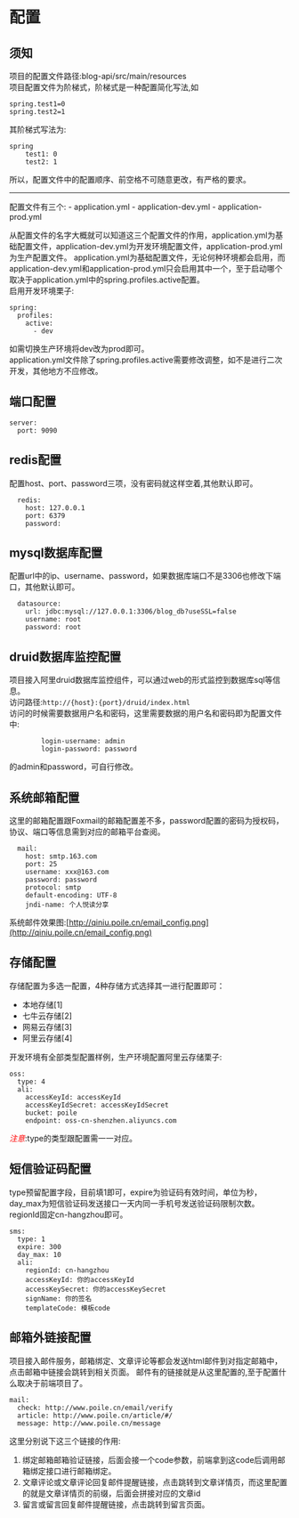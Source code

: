 # 配置

## 须知 
项目的配置文件路径:blog-api/src/main/resources
<br>
项目配置文件为阶梯式，阶梯式是一种配置简化写法,如
```
spring.test1=0
spring.test2=1
```
其阶梯式写法为:
```
spring
	test1: 0
	test2: 1
```
所以，配置文件中的配置顺序、前空格不可随意更改，有严格的要求。
<br>
<hr>
配置文件有三个:
- application.yml
- application-dev.yml
- application-prod.yml

从配置文件的名字大概就可以知道这三个配置文件的作用，application.yml为基础配置文件，application-dev.yml为开发环境配置文件，application-prod.yml为生产配置文件。
application.yml为基础配置文件，无论何种环境都会启用，而application-dev.yml和application-prod.yml只会启用其中一个，至于启动哪个取决于application.yml中的spring.profiles.active配置。
<br>
启用开发环境栗子:
```
spring:
  profiles:
    active:
      - dev
```
如需切换生产环境将dev改为prod即可。
<br>
application.yml文件除了spring.profiles.active需要修改调整，如不是进行二次开发，其他地方不应修改。

## 端口配置

```
server:
  port: 9090
```

## redis配置

配置host、port、password三项，没有密码就这样空着,其他默认即可。
```
  redis:
    host: 127.0.0.1
    port: 6379
    password: 
```

## mysql数据库配置

配置url中的ip、username、password，如果数据库端口不是3306也修改下端口，其他默认即可。

```
  datasource:
    url: jdbc:mysql://127.0.0.1:3306/blog_db?useSSL=false
    username: root
    password: root
```

## druid数据库监控配置

项目接入阿里druid数据库监控组件，可以通过web的形式监控到数据库sql等信息。
<br>
访问路径:`http://{host}:{port}/druid/index.html`
<br>
访问的时候需要数据用户名和密码，这里需要数据的用户名和密码即为配置文件中:
```
        login-username: admin
        login-password: password
```
的admin和password，可自行修改。

## 系统邮箱配置

这里的邮箱配置跟Foxmail的邮箱配置差不多，password配置的密码为授权码，协议、端口等信息需到对应的邮箱平台查阅。

```
  mail:
    host: smtp.163.com
    port: 25
    username: xxx@163.com
    password: password
    protocol: smtp
    default-encoding: UTF-8
    jndi-name: 个人悦读分享

```
系统邮件效果图:[http://qiniu.poile.cn/email_config.png](http://qiniu.poile.cn/email_config.png)

## 存储配置

存储配置为多选一配置，4种存储方式选择其一进行配置即可：

- 本地存储[1]
- 七牛云存储[2]
- 网易云存储[3]
- 阿里云存储[4]

开发环境有全部类型配置样例，生产环境配置阿里云存储栗子:
```
oss:
  type: 4
  ali:
    accessKeyId: accessKeyId
    accessKeyIdSecret: accessKeyIdSecret
    bucket: poile
    endpoint: oss-cn-shenzhen.aliyuncs.com
```
<span style="color:red">*注意*</span>:type的类型跟配置需一一对应。

## 短信验证码配置

type预留配置字段，目前填1即可，expire为验证码有效时间，单位为秒，day_max为短信验证码发送接口一天内同一手机号发送验证码限制次数。
regionId固定cn-hangzhou即可。

```
sms:
  type: 1
  expire: 300
  day_max: 10
  ali:
    regionId: cn-hangzhou
    accessKeyId: 你的accessKeyId
    accessKeySecret: 你的accessKeySecret
    signName: 你的签名
    templateCode: 模板code
```

## 邮箱外链接配置

项目接入邮件服务，邮箱绑定、文章评论等都会发送html邮件到对指定邮箱中，点击邮箱中链接会跳转到相关页面。
邮件有的链接就是从这里配置的,至于配置什么取决于前端项目了。
```
mail:
  check: http://www.poile.cn/email/verify
  article: http://www.poile.cn/article/#/
  message: http://www.poile.cn/message
```
这里分别说下这三个链接的作用: 

1. 绑定邮箱邮箱验证链接，后面会接一个code参数，前端拿到这code后调用邮箱绑定接口进行邮箱绑定。
2. 文章评论或文章评论回复邮件提醒链接，点击跳转到文章详情页，而这里配置的就是文章详情页的前缀，后面会拼接对应的文章id
3. 留言或留言回复邮件提醒链接，点击跳转到留言页面。
